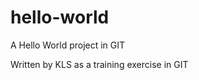 hello-world
===========

A Hello World project in GIT

Written by KLS as a training exercise in GIT
